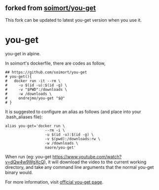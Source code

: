 ## forked from [soimort/you-get](https://github.com/soimort/you-get)

This fork can be updated to latest you-get version when you use it.

# you-get
you-get in alpine.

In soimort's dockerfile, there are codes as follow,
```
## https://github.com/soimort/you-get
# you-get(){
#   docker run -it --rm \
#     -u $(id -u):$(id -g) \
#     -v "$PWD":/downloads \
#     -w /downloads \
#     ondrejmo/you-get "$@"
# }
```

It is suggested to configure an alias as follows (and place into your .bash_aliases file):

```
alias you-get='docker run \
                  --rm -i \
                  -u $(id -u):$(id -g) \
                  -v $(pwd):/downloads:rw \
                  -w /downloads \
                  naore/you-get'
```

When run (eg: you-get https://www.youtube.com/watch?v=dQw4w9WgXcQ), it will download the video to the current working directory, and take any command line arguments that the normal you-get binary would.

For more information, visit [official you-get page](https://github.com/soimort/you-get).
